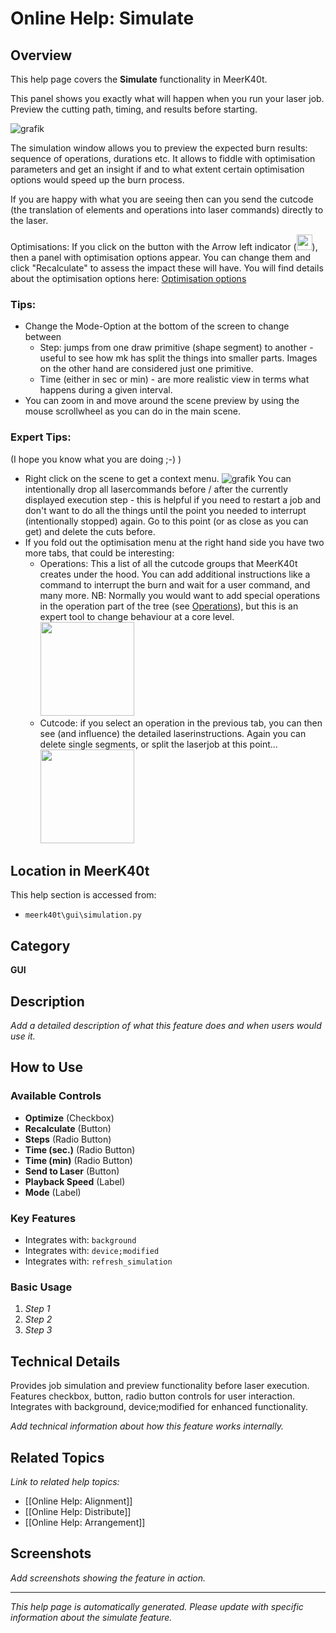 # Online Help: Simulate

## Overview

This help page covers the **Simulate** functionality in MeerK40t.

This panel shows you exactly what will happen when you run your laser job. Preview the cutting path, timing, and results before starting.

![grafik](https://github.com/meerk40t/meerk40t/assets/2670784/3324df5a-3910-4f94-a54f-2aaae9e82881)

The simulation window allows you to preview the expected burn results: sequence of operations, durations etc.
It allows to fiddle with optimisation parameters and get an insight if and to what extent certain optimisation options would speed up the burn process.

If you are happy with what you are seeing then can you send the cutcode (the translation of elements and operations into laser commands) directly to the laser.

Optimisations: If you click on the button with the Arrow left indicator (<img src="https://github.com/meerk40t/meerk40t/assets/2670784/7da3759d-a85e-4d0d-8b3f-d62c27a24fa6" width="25">), then a panel with optimisation options appear. You can change them and click "Recalculate" to assess the impact these will have. You will find details about the optimisation options here: [Optimisation options](https://github.com/meerk40t/meerk40t/wiki/Online-Help:-OPTIMISATION)

### Tips:
- Change the Mode-Option at the bottom of the screen to change between
  - Step: jumps from one draw primitive (shape segment) to another - useful to see how mk has split the things into smaller parts. Images on the other hand are considered just one primitive.
  - Time (either in sec or min) - are more realistic view in terms what happens during a given interval.
- You can zoom in and move around the scene preview by using the mouse scrollwheel as you can do in the main scene.

### Expert Tips:
(I hope you know what you are doing ;-) )
- Right click on the scene to get a context menu.
![grafik](https://github.com/meerk40t/meerk40t/assets/2670784/e5070d2c-9bbf-4574-8619-8df0f306c348)
You can intentionally drop all lasercommands before / after the currently displayed execution step - this is helpful if you need to restart a job and don't want to do all the things until the point you needed to interrupt (intentionally stopped) again. Go to this point (or as close as you can get) and delete the cuts before.
- If you fold out the optimisation menu at the right hand side you have two more tabs, that could be interesting:
   - Operations: This a list of all the cutcode groups that MeerK40t creates under the hood. You can add additional instructions like a command to interrupt the burn and wait for a user command, and many more.
NB: Normally you would want to add special operations in the operation part of the tree (see [Operations](https://github.com/meerk40t/meerk40t/wiki/Online-Help:-OPERATIONS)), but this is an expert tool to change behaviour at a core level. <img src="https://github.com/meerk40t/meerk40t/assets/2670784/c17848e6-e6cb-4da9-be16-127fc6780d52" width="150">
   - Cutcode: if you select an operation in the previous tab, you can then see (and influence) the detailed laserinstructions. Again you can delete single segments, or split the laserjob at this point... <img src="https://github.com/meerk40t/meerk40t/assets/2670784/396f8312-2c34-4379-a529-027dcbfae750" width="150">

## Location in MeerK40t

This help section is accessed from:
- `meerk40t\gui\simulation.py`

## Category

**GUI**

## Description

*Add a detailed description of what this feature does and when users would use it.*

## How to Use

### Available Controls

- **Optimize** (Checkbox)
- **Recalculate** (Button)
- **Steps** (Radio Button)
- **Time (sec.)** (Radio Button)
- **Time (min)** (Radio Button)
- **Send to Laser** (Button)
- **Playback Speed** (Label)
- **Mode** (Label)

### Key Features

- Integrates with: `background`
- Integrates with: `device;modified`
- Integrates with: `refresh_simulation`

### Basic Usage

1. *Step 1*
2. *Step 2*
3. *Step 3*

## Technical Details

Provides job simulation and preview functionality before laser execution. Features checkbox, button, radio button controls for user interaction. Integrates with background, device;modified for enhanced functionality.

*Add technical information about how this feature works internally.*

## Related Topics

*Link to related help topics:*

- [[Online Help: Alignment]]
- [[Online Help: Distribute]]
- [[Online Help: Arrangement]]

## Screenshots

*Add screenshots showing the feature in action.*

---

*This help page is automatically generated. Please update with specific information about the simulate feature.*
